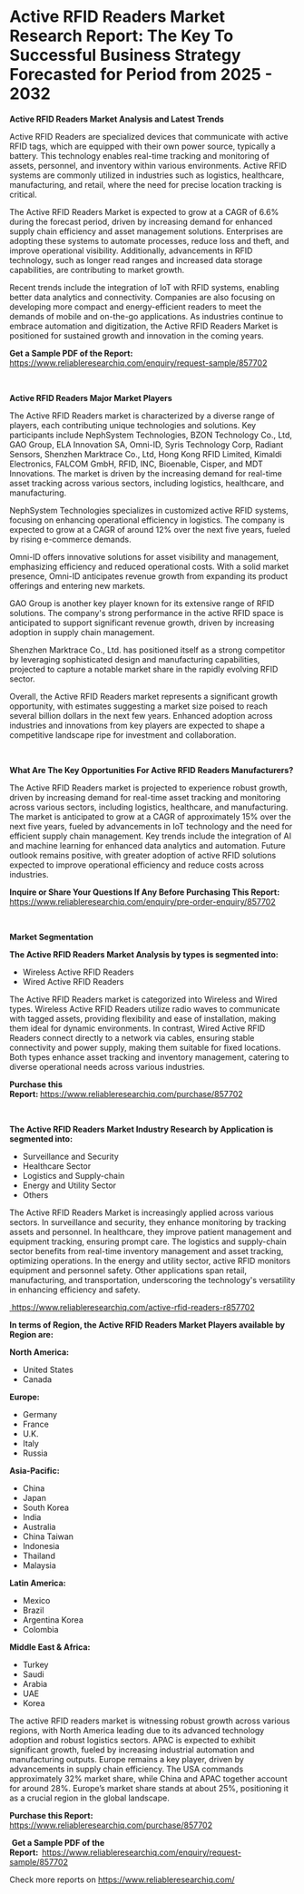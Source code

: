 <p><h1>Active RFID Readers Market Research Report: The Key To Successful Business Strategy Forecasted for Period from 2025 - 2032</h1></p><p><strong>Active RFID Readers Market Analysis and Latest Trends</strong></p>
<p><p>Active RFID Readers are specialized devices that communicate with active RFID tags, which are equipped with their own power source, typically a battery. This technology enables real-time tracking and monitoring of assets, personnel, and inventory within various environments. Active RFID systems are commonly utilized in industries such as logistics, healthcare, manufacturing, and retail, where the need for precise location tracking is critical.</p><p>The Active RFID Readers Market is expected to grow at a CAGR of 6.6% during the forecast period, driven by increasing demand for enhanced supply chain efficiency and asset management solutions. Enterprises are adopting these systems to automate processes, reduce loss and theft, and improve operational visibility. Additionally, advancements in RFID technology, such as longer read ranges and increased data storage capabilities, are contributing to market growth.</p><p>Recent trends include the integration of IoT with RFID systems, enabling better data analytics and connectivity. Companies are also focusing on developing more compact and energy-efficient readers to meet the demands of mobile and on-the-go applications. As industries continue to embrace automation and digitization, the Active RFID Readers Market is positioned for sustained growth and innovation in the coming years.</p></p>
<p><strong>Get a Sample PDF of the Report:&nbsp;</strong> <a href="https://www.reliableresearchiq.com/enquiry/request-sample/857702?utm_campaign=3461&utm_medium=2&utm_source=Github&utm_content=ia&utm_term=09042025&utm_id=active-rfid-readers">https://www.reliableresearchiq.com/enquiry/request-sample/857702</a></p>
<p>&nbsp;</p>
<p><strong>Active RFID Readers Major Market Players</strong></p>
<p><p>The Active RFID Readers market is characterized by a diverse range of players, each contributing unique technologies and solutions. Key participants include NephSystem Technologies, BZON Technology Co., Ltd, GAO Group, ELA Innovation SA, Omni-ID, Syris Technology Corp, Radiant Sensors, Shenzhen Marktrace Co., Ltd, Hong Kong RFID Limited, Kimaldi Electronics, FALCOM GmbH, RFID, INC, Bioenable, Cisper, and MDT Innovations. The market is driven by the increasing demand for real-time asset tracking across various sectors, including logistics, healthcare, and manufacturing.</p><p>NephSystem Technologies specializes in customized active RFID systems, focusing on enhancing operational efficiency in logistics. The company is expected to grow at a CAGR of around 12% over the next five years, fueled by rising e-commerce demands.</p><p>Omni-ID offers innovative solutions for asset visibility and management, emphasizing efficiency and reduced operational costs. With a solid market presence, Omni-ID anticipates revenue growth from expanding its product offerings and entering new markets.</p><p>GAO Group is another key player known for its extensive range of RFID solutions. The company's strong performance in the active RFID space is anticipated to support significant revenue growth, driven by increasing adoption in supply chain management.</p><p>Shenzhen Marktrace Co., Ltd. has positioned itself as a strong competitor by leveraging sophisticated design and manufacturing capabilities, projected to capture a notable market share in the rapidly evolving RFID sector.</p><p>Overall, the Active RFID Readers market represents a significant growth opportunity, with estimates suggesting a market size poised to reach several billion dollars in the next few years. Enhanced adoption across industries and innovations from key players are expected to shape a competitive landscape ripe for investment and collaboration.</p></p>
<p>&nbsp;</p>
<p><strong>What Are The Key Opportunities For Active RFID Readers Manufacturers?</strong></p>
<p><p>The Active RFID Readers market is projected to experience robust growth, driven by increasing demand for real-time asset tracking and monitoring across various sectors, including logistics, healthcare, and manufacturing. The market is anticipated to grow at a CAGR of approximately 15% over the next five years, fueled by advancements in IoT technology and the need for efficient supply chain management. Key trends include the integration of AI and machine learning for enhanced data analytics and automation. Future outlook remains positive, with greater adoption of active RFID solutions expected to improve operational efficiency and reduce costs across industries.</p></p>
<p><strong>Inquire or Share Your Questions If Any Before Purchasing This Report:</strong> <a href="https://www.reliableresearchiq.com/enquiry/pre-order-enquiry/857702?utm_campaign=3461&utm_medium=2&utm_source=Github&utm_content=ia&utm_term=09042025&utm_id=active-rfid-readers">https://www.reliableresearchiq.com/enquiry/pre-order-enquiry/857702</a></p>
<p>&nbsp;</p>
<p><strong>Market Segmentation</strong></p>
<p><strong>The Active RFID Readers Market Analysis by types is segmented into:</strong></p>
<p><ul><li>Wireless Active RFID Readers</li><li>Wired Active RFID Readers</li></ul></p>
<p><p>The Active RFID Readers market is categorized into Wireless and Wired types. Wireless Active RFID Readers utilize radio waves to communicate with tagged assets, providing flexibility and ease of installation, making them ideal for dynamic environments. In contrast, Wired Active RFID Readers connect directly to a network via cables, ensuring stable connectivity and power supply, making them suitable for fixed locations. Both types enhance asset tracking and inventory management, catering to diverse operational needs across various industries.</p></p>
<p><strong>Purchase this Report:&nbsp;</strong><a href="https://www.reliableresearchiq.com/purchase/857702?utm_campaign=3461&utm_medium=2&utm_source=Github&utm_content=ia&utm_term=09042025&utm_id=active-rfid-readers">https://www.reliableresearchiq.com/purchase/857702</a></p>
<p>&nbsp;</p>
<p><strong>The Active RFID Readers Market Industry Research by Application is segmented into:</strong></p>
<p><ul><li>Surveillance and Security</li><li>Healthcare Sector</li><li>Logistics and Supply-chain</li><li>Energy and Utility Sector</li><li>Others</li></ul></p>
<p><p>The Active RFID Readers Market is increasingly applied across various sectors. In surveillance and security, they enhance monitoring by tracking assets and personnel. In healthcare, they improve patient management and equipment tracking, ensuring prompt care. The logistics and supply-chain sector benefits from real-time inventory management and asset tracking, optimizing operations. In the energy and utility sector, active RFID monitors equipment and personnel safety. Other applications span retail, manufacturing, and transportation, underscoring the technology's versatility in enhancing efficiency and safety.</p></p>
<p><a href="https://www.reliableresearchiq.com/active-rfid-readers-r857702?utm_campaign=3461&utm_medium=2&utm_source=Github&utm_content=ia&utm_term=09042025&utm_id=active-rfid-readers">&nbsp;https://www.reliableresearchiq.com/active-rfid-readers-r857702</a></p>
<p><strong>In terms of Region, the Active RFID Readers Market Players available by Region are:</strong></p>
<p>
    <p> <strong> North America: </strong>
        <ul>
            <li>United States</li>
            <li>Canada</li>
        </ul>
        </p> 
    <p> <strong> Europe: </strong>
        <ul>
            <li>Germany</li>
            <li>France</li>
            <li>U.K.</li>
            <li>Italy</li>
            <li>Russia</li>
        </ul>
        </p> 
    <p> <strong> Asia-Pacific: </strong>
        <ul>
            <li>China</li>
            <li>Japan</li>
            <li>South Korea</li>
            <li>India</li>
            <li>Australia</li>
            <li>China Taiwan</li>
            <li>Indonesia</li>
            <li>Thailand</li>
            <li>Malaysia</li>
        </ul>
        </p> 
    <p> <strong> Latin America: </strong>
        <ul>
            <li>Mexico</li>
            <li>Brazil</li>
            <li>Argentina Korea</li>
            <li>Colombia</li>
        </ul>
        </p> 
    <p> <strong> Middle East & Africa: </strong>
        <ul>
            <li>Turkey</li>
            <li>Saudi</li>
            <li>Arabia</li>
            <li>UAE</li>
            <li>Korea</li>
        </ul>
    </p>
    </p>
<p><p>The active RFID readers market is witnessing robust growth across various regions, with North America leading due to its advanced technology adoption and robust logistics sectors. APAC is expected to exhibit significant growth, fueled by increasing industrial automation and manufacturing outputs. Europe remains a key player, driven by advancements in supply chain efficiency. The USA commands approximately 32% market share, while China and APAC together account for around 28%. Europe’s market share stands at about 25%, positioning it as a crucial region in the global landscape.</p></p>
<p><strong>Purchase this Report: </strong><a href="https://www.reliableresearchiq.com/purchase/857702?utm_campaign=3461&utm_medium=2&utm_source=Github&utm_content=ia&utm_term=09042025&utm_id=active-rfid-readers">https://www.reliableresearchiq.com/purchase/857702</a></p>
<p>&nbsp;<strong>Get a Sample PDF of the Report:&nbsp;&nbsp;</strong><a href="https://www.reliableresearchiq.com/enquiry/request-sample/857702?utm_campaign=3461&utm_medium=2&utm_source=Github&utm_content=ia&utm_term=09042025&utm_id=active-rfid-readers">https://www.reliableresearchiq.com/enquiry/request-sample/857702</a></p>
<p><strong></strong></p>
<p>Check more reports on <a href="https://www.reliableresearchiq.com/?utm_campaign=3461&utm_medium=2&utm_source=Github&utm_content=ia&utm_term=09042025&utm_id=active-rfid-readers">https://www.reliableresearchiq.com/</a></p>